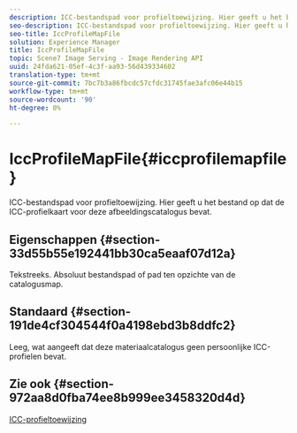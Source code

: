 ```yaml
---
description: ICC-bestandspad voor profieltoewijzing. Hier geeft u het bestand op dat de ICC-profielkaart voor deze afbeeldingscatalogus bevat.
seo-description: ICC-bestandspad voor profieltoewijzing. Hier geeft u het bestand op dat de ICC-profielkaart voor deze afbeeldingscatalogus bevat.
seo-title: IccProfileMapFile
solution: Experience Manager
title: IccProfileMapFile
topic: Scene7 Image Serving - Image Rendering API
uuid: 24fda621-05ef-4c3f-aa93-56d439334602
translation-type: tm+mt
source-git-commit: 7bc7b3a86fbcdc57cfdc31745fae3afc06e44b15
workflow-type: tm+mt
source-wordcount: '90'
ht-degree: 0%

---
```



# IccProfileMapFile{#iccprofilemapfile}

ICC-bestandspad voor profieltoewijzing. Hier geeft u het bestand op dat de ICC-profielkaart voor deze afbeeldingscatalogus bevat.

## Eigenschappen {#section-33d55b55e192441bb30ca5eaaf07d12a}

Tekstreeks. Absoluut bestandspad of pad ten opzichte van de catalogusmap.

## Standaard {#section-191de4cf304544f0a4198ebd3b8ddfc2}

Leeg, wat aangeeft dat deze materiaalcatalogus geen persoonlijke ICC-profielen bevat.

## Zie ook {#section-972aa8d0fba74ee8b999ee3458320d4d}

[ICC-profieltoewijzing](../../../../../ir-api/material-cat/image-rendering-api-ref/c-ir-material-catalog/c-ir-icc-profile-map-reference/c-ir-icc-profile-map-reference.md#concept-8c2a7d205b8544ccaa159f5b66710012)
